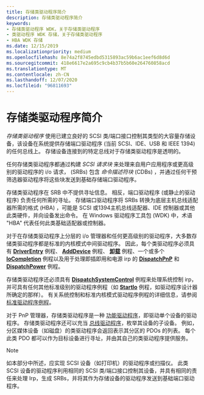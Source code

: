 ```yaml
---
title: 存储类驱动程序简介
description: 存储类驱动程序简介
keywords:
- 存储类驱动程序 WDK，关于存储类驱动程序
- 类驱动程序 WDK 存储，关于存储类驱动程序
- HBA WDK 存储
ms.date: 12/15/2019
ms.localizationpriority: medium
ms.openlocfilehash: 8e74a2f8745edbd5315893ac59b6ac1eef6d8d6d
ms.sourcegitcommit: 418e6617e2a695c9cb4b37b5b60e264760858acd
ms.translationtype: MT
ms.contentlocale: zh-CN
ms.lasthandoff: 12/07/2020
ms.locfileid: "96811693"
---
```

# <a name="introduction-to-storage-class-drivers"></a>存储类驱动程序简介

*存储类驱动程序* 使用已建立良好的 SCSI 类/端口接口控制其类型的大容量存储设备，该设备在系统提供存储端口驱动程序 (当前 SCSI、IDE、USB 和 IEEE 1394) 的任何总线上。 存储设备连接到的特定总线对于存储类驱动程序是透明的。

任何存储类驱动程序都通过构建 *SCSI 请求块* 来处理来自用户应用程序或更高级别的驱动程序的 i/o 请求， (SRBs) 包含 *命令描述符块* (CDBs) ，并通过任何干预筛选器驱动程序将这些块发送到基础存储端口驱动程序。

存储类驱动程序在 SRB 中不提供寻址信息。 相反，端口驱动程序 (或静止的驱动程序) 负责任何所需的寻址。 存储端口驱动程序将 SRBs 转换为底层主机总线适配器所需的格式 (HBA) ，可能是 SCSI 或1394主机总线适配器、IDE 控制器或其他此类硬件，并向设备发出命令。 在 Windows 驱动程序工具包 (WDK) 中，术语 "HBA" 代表任何此类基础适配器或控制器。

对于在存储类驱动程序上分层的 i/o 管理器和任何更高级别的驱动程序，大多数存储类驱动程序都是标准的内核模式中间驱动程序。 因此，每个类驱动程序必须具有 [**DriverEntry**](/windows-hardware/drivers/ddi/wdm/nc-wdm-driver_initialize) 例程、 [**AddDevice**](/windows-hardware/drivers/ddi/wdm/nc-wdm-driver_add_device) 例程、 [**卸载**](/windows-hardware/drivers/ddi/wdm/nc-wdm-driver_unload) 例程、一个或多个 [**IoCompletion**](/windows-hardware/drivers/ddi/wdm/nc-wdm-io_completion_routine) 例程以及用于处理即插即用和电源 irp 的 [**DispatchPnP**](/windows-hardware/drivers/ddi/wdm/nc-wdm-driver_dispatch) 和 [**DispatchPower**](/windows-hardware/drivers/ddi/wdm/nc-wdm-driver_dispatch) 例程。

存储类驱动程序还必须具有 [**DispatchSystemControl**](/windows-hardware/drivers/ddi/wdm/nc-wdm-driver_dispatch) 例程来处理系统控制 irp，并可具有任何其他标准级别的驱动程序例程（如 [**StartIo**](/windows-hardware/drivers/ddi/wdm/nc-wdm-driver_startio) 例程，如驱动程序设计器所确定的那样）。 有关系统控制和标准内核模式驱动程序例程的详细信息，请参阅 [标准驱动程序例程](../kernel/introduction-to-standard-driver-routines.md)。

对于 PnP 管理器，存储类驱动程序是一种 [功能驱动程序](../kernel/function-drivers.md)，即驱动单个设备的驱动程序。 存储类驱动程序还可以充当 [总线驱动程序](../kernel/bus-drivers.md)，枚举其设备的子设备。 例如，分区媒体设备（如磁盘）的类驱动程序会返回表示其分区的 PDOs 的列表。 每个此类 PDO 都可以作为目标设备进行寻址，并由其自己的类驱动程序提供服务。

> [!NOTE]
> 如本部分中所述，应实现 SCSI 设备（如打印机）的驱动程序或扫描仪。 此类 SCSI 设备的驱动程序利用相同的 SCSI 类/端口接口控制其设备，并具有相同的责任来处理 Irp，生成 SRBs，并将其作为存储设备的驱动程序发送到基础端口驱动程序。
